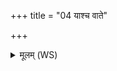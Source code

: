 +++
title = "04 याश्च वाते"

+++
<details><summary>मूलम् (WS)</summary>

याश्च वाते विष्वग्वाते याश्च रुद्रस्य धन्वनि ।  
अग्निष्टा वसोरीशानः सर्वास्ता भेषजाः करत् ॥ ५ ॥
</details>